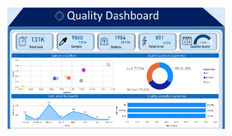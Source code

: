 


<p align='center'>
 
 <img src = "https://github.com/diwakarDrs/Data_Visualization/blob/master/PowerBI_Quality_Dashboard/quality.png" width = 600 alt="powerBI">
 </p>
